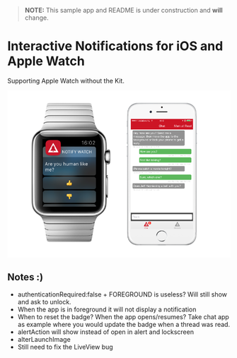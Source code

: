 > **NOTE:** This sample app and README is under construction and **will** change.

# Interactive Notifications for iOS and Apple Watch
Supporting Apple Watch without the Kit.

![screenshots](_assets/screenshots.png)

## Notes :)
* authenticationRequired:false + FOREGROUND is useless? Will still show and ask to unlock.
* When the app is in foreground it will not display a notification
* When to reset the badge? When the app opens/resumes? Take chat app as example where you would update the badge when a thread was read.
* alertAction will show instead of open in alert and lockscreen
* alterLaunchImage
* Still need to fix the LiveView bug
